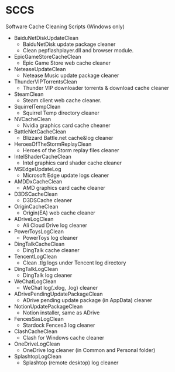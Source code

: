 # SCCS
 Software Cache Cleaning Scripts (Windows only)

- BaiduNetDiskUpdateClean 
    - BaiduNetDisk update package cleaner
    - Clean pepflashplayer.dll and browser module.
- EpicGameStoreCacheClean
    - Epic Game Store web cache cleaner
- NeteaseUpdateClean
    - Netease Music update package cleaner
- ThunderVIPTorrentsClean
    - Thunder VIP downloader torrents & download cache cleaner
- SteamClean
    - Steam client web cache cleaner.
- SquirrelTempClean
    - Squirrel Temp directory cleaner
- NVCacheClean
    - Nvidia graphics card cache cheaner
- BattleNetCacheClean
    - Blizzard Battle.net cache&log cleaner
- HeroesOfTheStormReplayClean
    - Heroes of the Storm replay files cleaner
- IntelShaderCacheClean
    - Intel graphics card shader cache cleaner
- MSEdgeUpdateLog
    - Microsoft Edge update logs cleaner
- AMDDxCacheClean
    - AMD graphics card cache cleaner
- D3DSCacheClean
    - D3DSCache cleaner
- OriginCacheClean
    - Origin(EA) web cache cleaner
- ADriveLogClean
    - Ali Cloud Drive log cleaner
- PowerToysLogClean
    - PowerToys log cleaner
- DingTalkCacheClean
    - DingTalk cache cleaner
- TencentLogClean
    - Clean .tlg logs under Tencent log directory
- DingTalkLogClean
    - DingTalk log cleaner
- WeChatLogClean
    - WeChat log(.xlog, .log) cleaner
- ADrivePendingUpdatePackageClean
    - ADrive pending update package (in AppData) cleaner
- NotionUpdatePackageClean
    - Notion installer, same as ADrive
- FencesSasLogClean
    - Stardock Fences3 log cleaner
- ClashCacheClean
    - Clash for Windows cache cleaner
- OneDriveLogClean
    - OneDrive log cleaner (in Common and Personal folder)
- SplashtopLogClean
    - Splashtop (remote desktop) log cleaner

